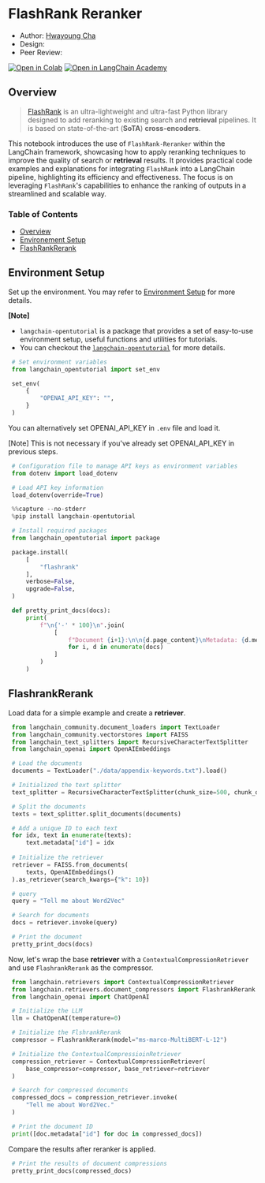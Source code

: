 <style>
.custom {
    background-color: #008d8d;
    color: white;
    padding: 0.25em 0.5em 0.25em 0.5em;
    white-space: pre-wrap;       /* css-3 */
    white-space: -moz-pre-wrap;  /* Mozilla, since 1999 */
    white-space: -pre-wrap;      /* Opera 4-6 */
    white-space: -o-pre-wrap;    /* Opera 7 */
    word-wrap: break-word;
}

pre {
    background-color: #027c7c;
    padding-left: 0.5em;
}

</style>

# FlashRank Reranker

- Author: [Hwayoung Cha](https://github.com/forwardyoung)
- Design: []()
- Peer Review: []()

[![Open in Colab](https://colab.research.google.com/assets/colab-badge.svg)](https://colab.research.google.com/github/langchain-ai/langchain-academy/blob/main/module-4/sub-graph.ipynb) [![Open in LangChain Academy](https://cdn.prod.website-files.com/65b8cd72835ceeacd4449a53/66e9eba12c7b7688aa3dbb5e_LCA-badge-green.svg)](https://academy.langchain.com/courses/take/intro-to-langgraph/lessons/58239937-lesson-2-sub-graphs)

## Overview

> [FlashRank](https://github.com/PrithivirajDamodaran/FlashRank) is an ultra-lightweight and ultra-fast Python library designed to add reranking to existing search and **retrieval** pipelines. It is based on state-of-the-art (**SoTA**) **cross-encoders**.

This notebook introduces the use of `FlashRank-Reranker` within the LangChain framework, showcasing how to apply reranking techniques to improve the quality of search or **retrieval** results. It provides practical code examples and explanations for integrating `FlashRank` into a LangChain pipeline, highlighting its efficiency and effectiveness. The focus is on leveraging `FlashRank`'s capabilities to enhance the ranking of outputs in a streamlined and scalable way.

### Table of Contents

- [Overview](#overview)
- [Environement Setup](#environment-setup)
- [FlashRankRerank](#flashrankrerank)

## Environment Setup

Set up the environment. You may refer to [Environment Setup](https://wikidocs.net/257836) for more details.

**[Note]**
- `langchain-opentutorial` is a package that provides a set of easy-to-use environment setup, useful functions and utilities for tutorials. 
- You can checkout the [`langchain-opentutorial`](https://github.com/LangChain-OpenTutorial/langchain-opentutorial-pypi) for more details.

```python
# Set environment variables
from langchain_opentutorial import set_env

set_env(
    {
        "OPENAI_API_KEY": "",
    }
)
```

You can alternatively set OPENAI_API_KEY in `.env` file and load it.

[Note] This is not necessary if you've already set OPENAI_API_KEY in previous steps.

```python
# Configuration file to manage API keys as environment variables
from dotenv import load_dotenv

# Load API key information
load_dotenv(override=True)
```

```python
%%capture --no-stderr
%pip install langchain-opentutorial
```

```python
# Install required packages
from langchain_opentutorial import package

package.install(
    [
        "flashrank"
    ],
    verbose=False,
    upgrade=False,
)
```

```python
def pretty_print_docs(docs):
    print(
        f"\n{'-' * 100}\n".join(
            [
                f"Document {i+1}:\n\n{d.page_content}\nMetadata: {d.metadata}"
                for i, d in enumerate(docs)
            ]
        )
    )
```

## FlashrankRerank

Load data for a simple example and create a **retriever**.

```python
from langchain_community.document_loaders import TextLoader
from langchain_community.vectorstores import FAISS
from langchain_text_splitters import RecursiveCharacterTextSplitter
from langchain_openai import OpenAIEmbeddings

# Load the documents
documents = TextLoader("./data/appendix-keywords.txt").load()

# Initialized the text splitter
text_splitter = RecursiveCharacterTextSplitter(chunk_size=500, chunk_overlap=100)

# Split the documents
texts = text_splitter.split_documents(documents)

# Add a unique ID to each text
for idx, text in enumerate(texts):
    text.metadata["id"] = idx
    
# Initialize the retriever
retriever = FAISS.from_documents(
    texts, OpenAIEmbeddings()
).as_retriever(search_kwargs={"k": 10})

# query
query = "Tell me about Word2Vec"

# Search for documents
docs = retriever.invoke(query)

# Print the document
pretty_print_docs(docs)
```

Now, let's wrap the base **retriever** with a `ContextualCompressionRetriever` and use `FlashrankRerank` as the compressor.

```python
from langchain.retrievers import ContextualCompressionRetriever
from langchain.retrievers.document_compressors import FlashrankRerank
from langchain_openai import ChatOpenAI

# Initialize the LLM
llm = ChatOpenAI(temperature=0)

# Initialize the FlshrankRerank
compressor = FlashrankRerank(model="ms-marco-MultiBERT-L-12")

# Initialize the ContextualCompressioinRetriever
compression_retriever = ContextualCompressionRetriever(
    base_compressor=compressor, base_retriever=retriever
)

# Search for compressed documents
compressed_docs = compression_retriever.invoke(
    "Tell me about Word2Vec."
)

# Print the document ID
print([doc.metadata["id"] for doc in compressed_docs])
```

Compare the results after reranker is applied.

```python
# Print the results of document compressions
pretty_print_docs(compressed_docs)
```
